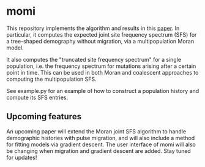 # momi

This repository implements the algorithm and results in this [paper](http://arxiv.org/abs/1503.01133).
In particular, it computes the expected joint site frequency spectrum (SFS) for a tree-shaped demography without migration,
via a multipopulation Moran model.

It also computes the "truncated site frequency spectrum" for a single population, i.e. the frequency
spectrum for mutations arising after a certain point in time. This can be used in both Moran and coalescent
approaches to computing the multipopulation SFS.

See example.py for an example of how to construct a population history and compute its SFS entries.

## Upcoming features

An upcoming paper will extend the Moran joint SFS algorithm to handle demographic histories with pulse migration, and
will also include a method for fitting models via gradient descent.
The user interface of momi will also be changing when migration and gradient descent are added.
Stay tuned for updates!